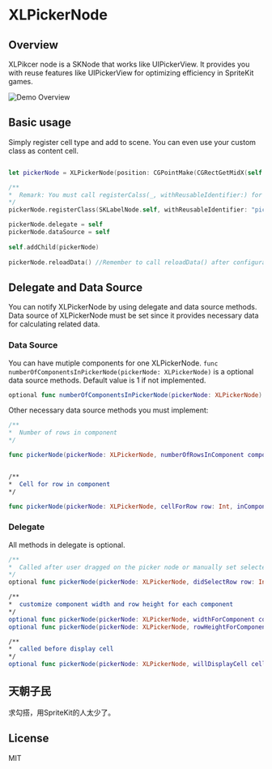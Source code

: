 # XLPickerNode

## Overview
XLPikcer node is a SKNode that works like UIPickerView. It provides you with reuse features like UIPickerView for optimizing efficiency in SpriteKit games.

![Demo Overview](https://)

## Basic usage

Simply register cell type and add to scene. You can even use your custom class as content cell.

``` swift

let pickerNode = XLPickerNode(position: CGPointMake(CGRectGetMidX(self.frame), CGRectGetMidY(self.frame)), size: CGSizeMake(view.bounds.size.width, view.bounds.size.height / 2))

/**
*  Remark: You must call registerCalss(_, withReusableIdentifier:) for reusing
*/
pickerNode.registerClass(SKLabelNode.self, withReusableIdentifier: "pickerCell")

pickerNode.delegate = self
pickerNode.dataSource = self
        
self.addChild(pickerNode)
        
pickerNode.reloadData() //Remember to call reloadData() after configuration.

```

## Delegate and Data Source

You can notify XLPickerNode by using delegate and data source methods. Data source of XLPickerNode must be set since it provides necessary data for calculating related data. 

### Data Source
You can have mutiple components for one XLPickerNode. `func numberOfComponentsInPickerNode(pickerNode: XLPickerNode)` is a optional data source methods. Default value is 1 if not implemented.
``` swift
optional func numberOfComponentsInPickerNode(pickerNode: XLPickerNode) -> Int
```

Other necessary data source methods you must implement:
``` swift
/**
*  Number of rows in component
*/

func pickerNode(pickerNode: XLPickerNode, numberOfRowsInComponent component: Int) -> Int


/**
*  Cell for row in component
*/

func pickerNode(pickerNode: XLPickerNode, cellForRow row: Int, inComponent component: Int) -> SKNode
```

### Delegate
All methods in delegate is optional.

``` swift
/**
*  Called after user dragged on the picker node or manually set selectedRow
*/
optional func pickerNode(pickerNode: XLPickerNode, didSelectRow row: Int, inComponent component: Int)

/**
*  customize component width and row height for each component
*/
optional func pickerNode(pickerNode: XLPickerNode, widthForComponent component: Int) -> CGFloat
optional func pickerNode(pickerNode: XLPickerNode, rowHeightForComponent components: Int) -> CGFloat

/**
*  called before display cell
*/
optional func pickerNode(pickerNode: XLPickerNode, willDisplayCell cell: SKNode, forRow row: Int, forComponent component: Int)
```

## 天朝子民
求勾搭，用SpriteKit的人太少了。

## License
MIT
